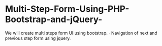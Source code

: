 # Multi-Step-Form-Using-PHP-Bootstrap-and-jQuery-
We will create multi steps form UI using bootstrap. · Navigation of next and previous step form using jquery. 
